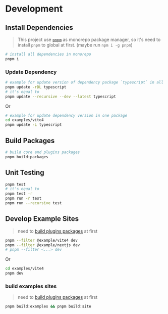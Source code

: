 # Development

## Install Dependencies

> This project use [`pnpm`](https://pnpm.io/motivation) as monorepo package manager,
> so it's need to install `pnpm` to global at first. (maybe run `npm i -g pnpm`)

```bash
# install all dependencies in monorepo
pnpm i
```

### Update Dependency

```bash
# example for update version of dependency package `typescript` in all monorepo package
pnpm update -rDL typescript
# it's equal to
pnpm update --recursive --dev --latest typescript
```

Or

```bash
# example for update dependency version in one package
cd examples/vite4
pnpm update -L typescript
```


## Build Packages

```bash
# build core and plugins packages
pnpm build:packages
```

## Unit Testing

```bash
pnpm test
# it's equal to
pnpm test -r
pnpm run -r test
pnpm run --recursive test
```

## Develop Example Sites

> need to [build plugins packages](#build-packages) at first

```bash
pnpm --filter @example/vite4 dev
pnpm --filter @example/nextjs dev
# pnpm --filter <...> dev
```

Or

```bash
cd examples/vite4
pnpm dev
```

### build examples sites

> need to [build plugins packages](#build-packages) at first

```bash
pnpm build:examples && pnpm build:site
```
